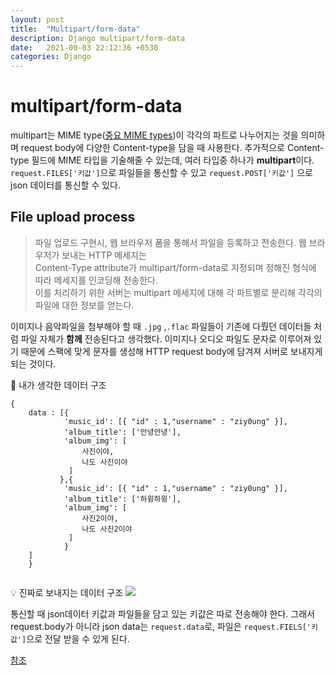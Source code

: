 ```yaml
---
layout: post
title:  "Multipart/form-data"
description: Django multipart/form-data
date:   2021-00-03 22:12:36 +0530
categories: Django
---
```


# multipart/form-data
multipart는 MIME type([중요 MIME types](https://developer.mozilla.org/en-US/docs/Web/HTTP/Basics_of_HTTP/MIME_types/Common_types))이 각각의 파트로 나누어지는 것을 의미하며 request body에 다양한 Content-type을 담을 때 사용한다. 추가적으로 Content-type 필드에 MIME 타입을 기술해줄 수 있는데, 여러 타입중 하나가 **multipart**이다. `request.FILES['키값']`으로 파일들을 통신할 수 있고 `request.POST['키값']` 으로 json 데이터를 통신할 수 있다.

## File upload process

>파일 업로드 구현시, 웹 브라우저 폼을 통해서 파일을 등록하고 전송한다. 웹 브라우저가 보내는 HTTP 메세지는 <br> Content-Type attribute가 multipart/form-data로 지정되며 정해진 형식에 따라 메세지를 인코딩해 전송한다. <br>이를 처리하기 위한 서버는 multipart 메세지에 대해 각 파트별로 분리해 각각의 파일에 대한 정보를 얻는다.

이미지나 음악파일을 첨부해야 할 때 `.jpg` ,`.flac` 파일들이 기존에 다뤘던 데이터들 처럼 파일 자체가 **함께** 전송된다고 생각했다. 이미지나 오디오 파일도 문자로 이루어져 있기 때문에 스팩에 맞게 문자를 생성해 HTTP request body에 담겨져 서버로 보내지게 되는 것이다. 

🚨 내가 생각한 데이터 구조
```
{
    data : [{
            'music_id': [{ "id" : 1,"username" : "ziy0ung" }],
            'album_title': ['안녕안녕'],
            'album_img': [
            	사진이야,
                나도 사진이야
             ]
           },{
            'music_id': [{ "id" : 1,"username" : "ziy0ung" }],
            'album_title': ['하윙하윙'],
            'album_img': [
            	사진2이야,
                나도 사진2이야
             ]
            }
	]
    }
            	
```
💡 진짜로 보내지는 데이터 구조
![](https://images.velog.io/images/ziy0ung1229/post/a5df1abc-5abe-4e5f-8be4-43dc7518b139/%E1%84%89%E1%85%B3%E1%84%8F%E1%85%B3%E1%84%85%E1%85%B5%E1%86%AB%E1%84%89%E1%85%A3%E1%86%BA%202021-08-03%20%E1%84%8B%E1%85%A9%E1%84%92%E1%85%AE%2012.03.41.png)

통신할 때 json데이터 키값과 파일들을 담고 있는 키값은 따로 전송해야 한다. 그래서 request.body가 아니라 json data는 `request.data`로, 파일은 `request.FIELS['키값']`으로 전달 받을 수 있게 된다.




[참조](https://soooprmx.com/multipart-form-data-%ed%83%80%ec%9e%85%ec%9d%98-http-%eb%a9%94%ec%8b%9c%ec%a7%80-%ea%b5%ac%ec%84%b1-%eb%b0%a9%eb%b2%95/)
